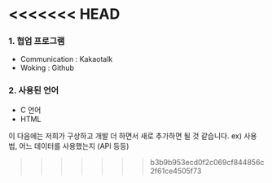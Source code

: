 

<<<<<<< HEAD
=======
### 1. 협업 프로그램
- Communication : Kakaotalk
- Woking : Github



### 2. 사용된 언어

 - C 언어
 - HTML
 

이 다음에는 저희가 구상하고 개발 더 하면서 새로 추가하면 될 것 같습니다. 
ex) 사용법,  어느 데이터를 사용했는지 (API 등등)

>>>>>>> b3b9b953ecd0f2c069cf844856c2f61ce4505f73
